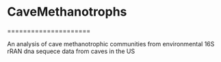 # CaveMethanotrophs
=====================

An analysis of cave methanotrophic communities from environmental 16S rRAN dna sequece data from caves in the US
